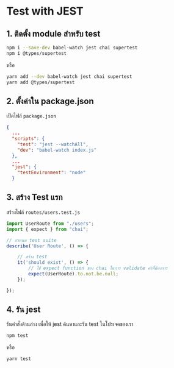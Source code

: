 
# Test with JEST

## 1. ติดตั้ง module สำหรับ test

```bash
ืnpm i --save-dev babel-watch jest chai supertest 
npm i @types/supertest 
```

หรือ

```bash
yarn add --dev babel-watch jest chai supertest 
yarn add @types/supertest 
```

## 2. ตั้งค่าใน package.json 

เปิดไฟล์ `package.json`

```json
{
  ...
  "scripts": {
    "test": "jest --watchAll",
    "dev": "babel-watch index.js"
  },
  ...
  "jest": {
    "testEnvironment": "node"
  }
```

## 3. สร้าง Test แรก 

สร้างไฟล์ `routes/users.test.js`

```js
import UserRoute from "./users";
import { expect } from "chai";

// กำหนด test suite
describe('User Route', () => {

    // สร้าง test
    it('should exist', () => {
        // ใช้ expect function ของ chai ในการ validate ค่าที่ต้องการ
        expect(UserRoute).to.not.be.null;
    });

}); 
```

## 4. รัน jest

รันคำสั่งด้านล่าง เพื่อให้ jest ค้นหาและรัน test ในโปรเจคของเรา 

```bash
npm test
```

หรือ

```bash
yarn test
```